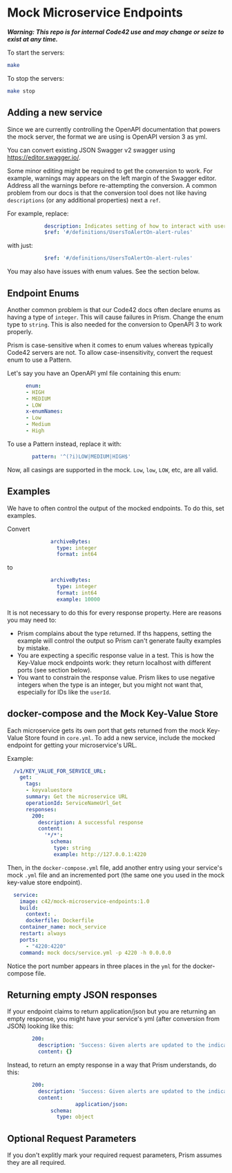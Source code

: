 # Mock Microservice Endpoints

***Warning: This repo is for internal Code42 use and may change or seize to exist at any time.***

To start the servers:

```bash
make
```

To stop the servers:
```bash
make stop
```

## Adding a new service

Since we are currently controlling the OpenAPI documentation that powers the mock server,
the format we are using is OpenAPI version 3 as yml.

You can convert existing JSON Swagger v2 swagger using https://editor.swagger.io/.

Some minor editing might be required to get the conversion to work. For example, warnings may appears on the left
margin of the Swagger editor. Address all the warnings before re-attempting the conversion.
A common problem from our docs is that the conversion tool does not like having `descriptions` 
(or any additional properties) next a `ref`.

For example, replace:

```yml
            description: Indicates setting of how to interact with user list.
            $ref: '#/definitions/UsersToAlertOn-alert-rules'
```

with just:

```yml
            $ref: '#/definitions/UsersToAlertOn-alert-rules'
```

You may also have issues with enum values. See the section below.

## Endpoint Enums

Another common problem is that our Code42 docs often declare enums as having a type of `integer`.
This will cause failures in Prism. Change the enum type to `string`. This is also needed for the conversion 
to OpenAPI 3 to work properly.

Prism is case-sensitive when it comes to enum values whereas typically Code42 servers are not.
To allow case-insensitivity, convert the request enum to use a Pattern.

Let's say you have an OpenAPI yml file containing this enum:

```yml
      enum:
      - HIGH
      - MEDIUM
      - LOW
      x-enumNames:
      - Low
      - Medium
      - High
```

To use a Pattern instead, replace it with:

```yml
        pattern: '^(?i)LOW|MEDIUM|HIGH$'
```

Now, all casings are supported in the mock.  `Low`, `low`, `LOW`, etc, are all valid.

## Examples

We have to often control the output of the mocked endpoints. To do this, set examples.

Convert

```yml
              archiveBytes:
                type: integer
                format: int64
```

to


```yml
              archiveBytes:
                type: integer
                format: int64
                example: 10000
```

It is not necessary to do this for every response property. Here are reasons you may need to:

* Prism complains about the type returned.  If ths happens, setting the example will control the output so Prism can't generate faulty 
	examples by mistake.
* You are expecting a specific response value in a test.  This is how the Key-Value mock endpoints work: they return localhost with 
	different ports (see section below).
* You want to constrain the response value. Prism likes to use negative integers when the type is an integer, but you might not want that,
	especially for IDs like the `userId`.

## docker-compose and the Mock Key-Value Store

Each microservice gets its own port that gets returned from the mock Key-Value Store found in `core.yml`. To add a new service, include 
the mocked endpoint for getting your microservice's URL.

Example:

```yml
  /v1/KEY_VALUE_FOR_SERVICE_URL:
    get:
      tags:
      - keyvaluestore
      summary: Get the microservice URL
      operationId: ServiceNameUrl_Get
      responses:
        200:
          description: A successful response
          content:
            '*/*':
              schema:
               type: string
               example: http://127.0.0.1:4220
```

Then, in the `docker-compose.yml` file, add another entry using your service's mock `.yml` file and an incremented port (the same one you used in 
the mock key-value store endpoint).

```yml
  service:
    image: c42/mock-microservice-endpoints:1.0
    build:
      context: .
      dockerfile: Dockerfile
    container_name: mock_service
    restart: always
    ports:
      - "4220:4220"
    command: mock docs/service.yml -p 4220 -h 0.0.0.0
```

Notice the port number appears in three places in the `yml` for the docker-compose file.

## Returning empty JSON responses

If your endpoint claims to return application/json but you are returning an empty response, 
you might have your service's yml (after conversion from JSON) looking like this:

```yml
        200:
          description: 'Success: Given alerts are updated to the indicated status.'
          content: {}
```

Instead, to return an empty response in a way that Prism understands, do this:

```yml
        200:
          description: 'Success: Given alerts are updated to the indicated status.'
          content:
					  application/json:
              schema:
                type: object
```

## Optional Request Parameters

If you don't explitly mark your required request parameters, Prism assumes they are all required.
